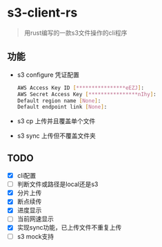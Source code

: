 # s3-client-rs

> 用rust编写的一款s3文件操作的cli程序

## 功能

- s3 configure               凭证配置

  ```bash
  AWS Access Key ID [****************eEZJ]: 
  AWS Secret Access Key [****************nIhy]: 
  Default region name [None]: 
  Default endpoint link [None]:
  ```

- s3 cp                       上传并且覆盖单个文件
- s3 sync                     上传但不覆盖文件夹

## TODO

- [x] cli配置
- [ ] 判断文件或路径是local还是s3
- [x] 分片上传
- [x] 断点续传
- [x] 进度显示
- [ ] 当前网速显示
- [x] 实现sync功能，已上传文件不重复上传
- [ ] s3 mock支持
